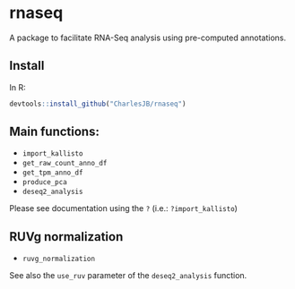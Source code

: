 # rnaseq

A package to facilitate RNA-Seq analysis using pre-computed annotations.

## Install

In R:
 
```r
devtools::install_github("CharlesJB/rnaseq")
```

## Main functions:

* `import_kallisto`
* `get_raw_count_anno_df`
* `get_tpm_anno_df`
* `produce_pca`
* `deseq2_analysis`

Please see documentation using the `?` (i.e.: `?import_kallisto`)

## RUVg normalization

* `ruvg_normalization`

See also the `use_ruv` parameter of the `deseq2_analysis` function.
